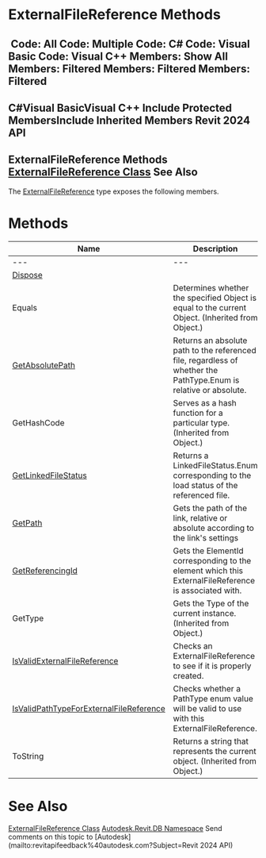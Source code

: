 # ExternalFileReference Methods

﻿
 Code: All Code: Multiple Code: C# Code: Visual Basic Code: Visual C++  Members: Show All Members: Filtered Members: Filtered Members: Filtered   
---  
C#Visual BasicVisual C++
Include Protected MembersInclude Inherited Members
Revit 2024 API  
---  
ExternalFileReference Methods  
[ExternalFileReference Class](22f83514-5da8-bbf1-33e5-94e6212b53fe.md "ExternalFileReference Class") See Also  
---  
The [ExternalFileReference](22f83514-5da8-bbf1-33e5-94e6212b53fe.md "ExternalFileReference Class") type exposes the following members.
# Methods
| Name | Description |
| --- | --- |
| --- | --- | --- |
| [Dispose](19e515a4-05d1-d787-695a-890956ccfe22.md "Dispose Method") |
| Equals | Determines whether the specified Object is equal to the current Object. (Inherited from Object.) |
| [GetAbsolutePath](4aa39d4e-9d44-6271-aa9c-71b6ab7515ae.md "GetAbsolutePath Method") | Returns an absolute path to the referenced file, regardless of whether the PathType.Enum is relative or absolute. |
| GetHashCode | Serves as a hash function for a particular type.  (Inherited from Object.) |
| [GetLinkedFileStatus](cd21f80a-f8be-535a-0793-7c113f27c487.md "GetLinkedFileStatus Method") | Returns a LinkedFileStatus.Enum corresponding to the load status of the referenced file. |
| [GetPath](b2d03999-d2b7-7889-8939-3f994193448c.md "GetPath Method") | Gets the path of the link, relative or absolute according to the link's settings |
| [GetReferencingId](1f0e36ac-506b-4b7e-5869-e13f982736ab.md "GetReferencingId Method") | Gets the ElementId corresponding to the element which this ExternalFileReference is associated with. |
| GetType | Gets the Type of the current instance. (Inherited from Object.) |
| [IsValidExternalFileReference](69a596e8-72a8-52d6-a807-c443b5891dba.md "IsValidExternalFileReference Method") | Checks an ExternalFileReference to see if it is properly created. |
| [IsValidPathTypeForExternalFileReference](25d319de-95af-3790-83fc-576bf5973938.md "IsValidPathTypeForExternalFileReference Method") | Checks whether a PathType enum value will be valid to use with this ExternalFileReference. |
| ToString | Returns a string that represents the current object. (Inherited from Object.) |

# See Also
[ExternalFileReference Class](22f83514-5da8-bbf1-33e5-94e6212b53fe.md "ExternalFileReference Class")
[Autodesk.Revit.DB Namespace](87546ba7-461b-c646-cbb1-2cb8f5bff8b2.md "Autodesk.Revit.DB Namespace")
Send comments on this topic to [Autodesk](mailto:revitapifeedback%40autodesk.com?Subject=Revit 2024 API)